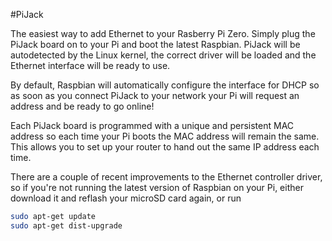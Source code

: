 <!--
---
name: PiJack
class: board
type: network
formfactor: pHAT
manufacturer: Hot Glue
description: Add Ethernet to your Pi Zero
url: https://pijack.net
buy: https://pijack.net
image: 'pijack.png'
pincount: 40
eeprom: setup
power:
  '2':
ground:
  '6':
  '9':
  '14':
  '20':
  '25':
  '30':
  '34':
  '39':
pin:
  '22':
    name: INT
    mode: input
    description: Ethernet controller interrupt
  '19':
    mode: spi
  '21':
    mode: spi
  '23':
    mode: spi
  '24':
    mode: spi
-->
#PiJack

The easiest way to add Ethernet to your Rasberry Pi Zero. Simply plug the PiJack board on to your Pi and boot the latest Raspbian. PiJack will be autodetected by the Linux kernel, the correct driver will be loaded and the Ethernet interface will be ready to use.

By default, Raspbian will automatically configure the interface for DHCP so as soon as you connect PiJack to your network your Pi will request an address and be ready to go online!

Each PiJack board is programmed with a unique and persistent MAC address so each time your Pi boots the MAC address will remain the same. This allows you to set up your router to hand out the same IP address each time.

There are a couple of recent improvements to the Ethernet controller driver, so if you're not running the latest version of Raspbian on your Pi, either download it and reflash your microSD card again, or run
```bash
sudo apt-get update
sudo apt-get dist-upgrade
```


